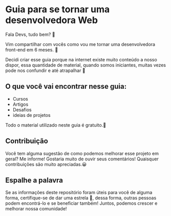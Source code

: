 
# Guia para se tornar uma desenvolvedora Web 

Fala Devs, tudo bem? :vulcan_salute:

Vim compartilhar com vocês como vou me tornar uma desenvolvedora front-end em 6 meses. :dart:

Decidi criar esse guia porque na internet existe muito conteúdo a nosso dispor, essa quantidade de material, quando somos iniciantes, muitas vezes pode nos confundir e até atrapalhar :facepalm:

## O que você vai encontrar nesse guia: 

* Cursos 
* Artigos
* Desafios 
* ideias de projetos

Todo o material utilizado neste guia é gratuito.:money_with_wings:

## Contribuição 

Você tem alguma sugestão de como podemos melhorar esse projeto em geral? Me informe! Gostaria muito de ouvir seus comentários!
Quaisquer contribuições são muito apreciadas.:grinning:

## Espalhe a palavra

Se as informações deste repositório foram úteis para você de alguma forma, certifique-se de dar uma estrela 🌟, dessa forma, outras pessoas podem encontrá-lo e se beneficiar também! Juntos, podemos crescer e melhorar nossa comunidade!



 
